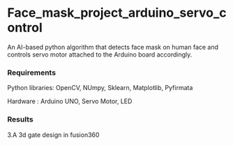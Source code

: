 # Face_mask_project_arduino_servo_control

An AI-based python algorithm that detects face mask
on human face and controls servo motor attached to the Arduino
board accordingly.
 
 
### Requirements
  Python libraries: OpenCV, NUmpy, Sklearn, Matplotlib, Pyfirmata
  
  Hardware : Arduino UNO, Servo Motor, LED
  
 
### Results 

3.A 3d gate design in fusion360



